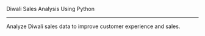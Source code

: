 Diwali Sales Analysis Using Python
<hr>
Analyze Diwali sales data to improve customer experience and sales.
